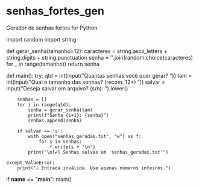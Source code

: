 # senhas_fortes_gen
Gerador de senhas fortes for Python

import random
import string

def gerar_senha(tamanho=12):
    caracteres = string.ascii_letters + string.digits + string.punctuation
    senha = ''.join(random.choice(caracteres) for _ in range(tamanho))
    return senha

def main():
    try:
        qtd = int(input("Quantas senhas você quer gerar? "))
        tam = int(input("Qual o tamanho das senhas? (recom. 12+) "))
        salvar = input("Deseja salvar em arquivo? (s/n): ").lower()

        senhas = []
        for i in range(qtd):
            senha = gerar_senha(tam)
            print(f"Senha {i+1}: {senha}")
            senhas.append(senha)

        if salvar == 's':
            with open("senhas_geradas.txt", "w") as f:
                for s in senhas:
                    f.write(s + "\n")
            print("\n[✔] Senhas salvas em 'senhas_geradas.txt'")

    except ValueError:
        print("⚠️ Entrada inválida. Use apenas números inteiros.")

if __name__ == "__main__":
    main()
